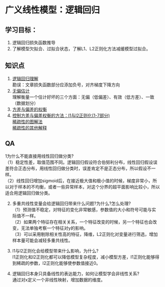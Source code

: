 # 广义线性模型：逻辑回归

## 学习目标：
1. 逻辑回归损失函数推导  
2. 了解模型欠拟合、过拟合状态，了解L1、L2正则化方法减缓模型过拟合。  

## 知识点
1. [逻辑回归理解](https://zhuanlan.zhihu.com/p/44591359)  
勘误：文章损失函数部分应添加负号，对齐梯度下降方向  
2. [无偏估计](https://www.zhihu.com/question/22983179/answer/404391738)  
理解衡量一个估计好坏的三个方面：无偏（低偏差）、有效（低方差）、一致（数据划分）  
3. [方差与偏差的权衡](https://zhuanlan.zhihu.com/p/38853908)  
4. [控制方差与偏差权衡的方法：l1与l2正则化(1-7部分)](https://zhuanlan.zhihu.com/p/35356992)  
[稀疏性的图解法](https://vimsky.com/article/3852.html)  
[稀疏性的其他解释](https://zhuanlan.zhihu.com/p/50142573)  

## QA
1为什么不能直接用线性回归做分类?  
（1）稳定性差，取值范围不同。逻辑回归假设符合伯努利分布，线性回归假设误差符合正态分布，用线性回归做分类时，误差肯定不是正态分布，所以假设不一样。  
（2）线性回归增加sigmoid后，在接近极大值和极小值的时候，梯度非常小，所以对于样本的不均衡，或者一些异常样本，对这个分界的超平面影响比较小，所以适合用逻辑回归做分类。  

2. 多重共线性变量会给逻辑回归带来什么问题?为什么?怎么处理?  
（1）预测值不稳定，对特征的变化非常敏感，参数值的大小和符号可能与实际值不一样。  
（2）如果两个特征存在相关关系，一个特征改变的时候，另一个特征也会改变，无法单独考察一个特征对y的影响。  
（3）可以采用剔除相关性高的特征，降维，L2正则化对变量进行筛选，增加样本量可能会减轻多重共线性。   

3. l1与l2正则化会给模型带来什么影响，为什么?  
l1正则化和l2正则化都可以降低模型复杂程度，减小模型方差，l1正则化能够得到稀疏的参数，l2正则化能够使参数值接近0。  

4. 逻辑回归本身只具备线性的表达能力，如何让模型学会非线性关系?  
通过对x定义一个非线性映射，增加数据的维度。  